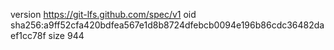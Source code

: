 version https://git-lfs.github.com/spec/v1
oid sha256:a9ff52cfa420bdfea567e1d8b8724dfebcb0094e196b86cdc36482daef1cc78f
size 944
